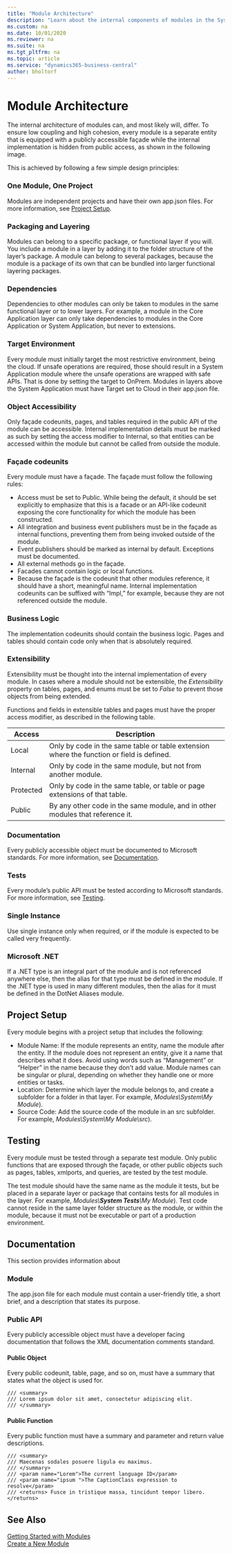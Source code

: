 ```yaml
---
title: "Module Architecture"
description: "Learn about the internal components of modules in the System Application."
ms.custom: na
ms.date: 10/01/2020
ms.reviewer: na
ms.suite: na
ms.tgt_pltfrm: na
ms.topic: article
ms.service: "dynamics365-business-central"
author: bholtorf
---
```


# Module Architecture
The internal architecture of modules can, and most likely will, differ. To ensure low coupling and high cohesion, every module is a separate entity that is equipped with a publicly accessible façade while the internal implementation is hidden from public access, as shown in the following image. 
<!--
<p align="center">
  <img src="Images/Architecture.png" alt="Architecture layout" />
</p>
-->
This is achieved by following a few simple design principles:

### One Module, One Project
Modules are independent projects and have their own app.json files. For more information, see [Project Setup](devenv-blueprint.md#project-setup).

### Packaging and Layering
Modules can belong to a specific package, or functional layer if you will. <!--The Microsoft Business Central application teams are currently working on the following layers: what are the layers? Seems like we're missing something here.-->You include a module in a layer by adding it to the folder structure of the layer’s package. A module can belong to several packages, because the module is a package of its own that can be bundled into larger functional layering packages.

### Dependencies 
Dependencies to other modules can only be taken to modules in the same functional layer or to lower layers. For example, a module in the Core Application layer can only take dependencies to modules in the Core Application or System Application, but never to extensions.

### Target Environment
Every module must initially target the most restrictive environment, being the cloud. If unsafe operations are required, those should result in a System Application module where the unsafe operations are wrapped with safe APIs. That is done by setting the target to OnPrem. Modules in layers above the System Application must have Target set to Cloud in their app.json file.

### Object Accessibility 
Only façade codeunits, pages, and tables required in the public API of the module can be accessible. Internal implementation details must be marked as such by setting the access modifier to Internal, so that entities can be accessed within the module but cannot be called from outside the module.

### Façade codeunits
 Every module must have a façade. The façade must follow the following rules:

* Access must be set to Public. While being the default, it should be set explicitly to emphasize that this is a facade or an API-like codeunit exposing the core functionality for which the module has been constructed.
* All integration and business event publishers must be in the façade as internal functions, preventing them from being invoked outside of the module.
* Event publishers should be marked as internal by default. Exceptions must be documented.
* All external methods go in the façade.
* Facades cannot contain logic or local functions.
* Because the façade is the codeunit that other modules reference, it should have a short, meaningful name. Internal implementation codeunits can be suffixed with “Impl,” for example, because they are not referenced outside the module.

### Business Logic
The implementation codeunits should contain the business logic. Pages and tables should contain code only when that is absolutely required.

### Extensibility
Extensibility must be thought into the internal implementation of every module. In cases where a module should not be extensible, the *Extensibility* property on tables, pages, and enums must be set to *False* to prevent those objects from being extended.

Functions and fields in extensible tables and pages must have the proper access modifier, as described in the following table.

|Access  |Description|
|---------|---------|
|Local|Only by code in the same table or table extension where the function or field is defined.|
|Internal|Only by code in the same module, but not from another module.|
|Protected|Only by code in the same table, or table or page extensions of that table.|
|Public|By any other code in the same module, and in other modules that reference it.|

### Documentation
Every publicly accessible object must be documented to Microsoft standards. For more information, see [Documentation](devenv-blueprint.md#documentation).

### Tests
Every module’s public API must be tested according to Microsoft standards. For more information, see [Testing](devenv-blueprint.md#testing).

### Single Instance
Use single instance only when required, or if the module is expected to be called very frequently.

### Microsoft .NET
If a .NET type is an integral part of the module and is not referenced anywhere else, then the alias for that type must be defined in the module. If the .NET type is used in many different modules, then the alias for it must be defined in the DotNet Aliases module.

## Project Setup
Every module begins with a project setup that includes the following: 

* Module Name: If the module represents an entity, name the module after the entity. If the module does not represent an entity, give it a name that describes what it does. Avoid using words such as “Management” or “Helper” in the name because they don't add value. Module names can be singular or plural, depending on whether they handle one or more entities or tasks.
* Location: Determine which layer the module belongs to, and create a subfolder for a folder in that layer. For example, *Modules\System\My Module*).
* Source Code: Add the source code of the module in an src subfolder. For example, *Modules\System\My Module\src*).

## Testing
Every module must be tested through a separate test module. Only public functions that are exposed through the façade, or other public objects such as pages, tables, xmlports, and queries, are tested by the test module.
<!--
<p align="center">
  <img src="Images/Testing.png" alt="Testing" />
</p>
-->
The test module should have the same name as the module it tests, but be placed in a separate layer or package that contains tests for all modules in the layer. For example, *Modules\\**System Tests**\My Module*). Test code cannot reside in the same layer folder structure as the module, or within the module, because it must not be executable or part of a production environment.

## Documentation
This section provides information about 

### Module
The app.json file for each module must contain a user-friendly title, a short brief, and a description that states its purpose. 

### Public API
Every publicly accessible object must have a developer facing documentation that follows the XML documentation comments standard.

#### Public Object
Every public codeunit, table, page, and so on, must have a summary that states what the object is used for.

```
/// <summary>
/// Lorem ipsum dolor sit amet, consectetur adipiscing elit.
/// </summary>
```

#### Public Function
Every public function must have a summary and parameter and return value descriptions.

```
/// <summary>
/// Maecenas sodales posuere ligula eu maximus.
/// </summary>
/// <param name="Lorem">The current language ID</param>
/// <param name="ipsum ">The CaptionClass expression to resolve</param>
/// <returns> Fusce in tristique massa, tincidunt tempor libero.</returns>
```
## See Also
[Getting Started with Modules](devenv-getting-started.md)  
[Create a New Module](devenv-new-module.md)
